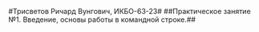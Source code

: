 #Трисветов Ричард Вунгович, ИКБО-63-23#
##Практическое занятие №1. Введение, основы работы в командной строке.##
